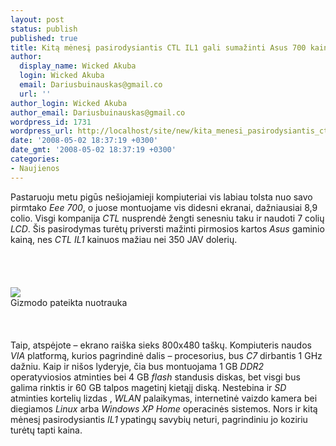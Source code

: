 ```yaml
---
layout: post
status: publish
published: true
title: Kitą mėnesį pasirodysiantis CTL IL1 gali sumažinti Asus 700 kainą
author:
  display_name: Wicked Akuba
  login: Wicked Akuba
  email: Dariusbuinauskas@gmail.co
  url: ''
author_login: Wicked Akuba
author_email: Dariusbuinauskas@gmail.co
wordpress_id: 1731
wordpress_url: http://localhost/site/new/kita_menesi_pasirodysiantis_ctl_il1_gali_sumazinti_asus_700_kaina/
date: '2008-05-02 18:37:19 +0300'
date_gmt: '2008-05-02 18:37:19 +0300'
categories:
- Naujienos
---
```

<p>Pastaruoju metu pigūs nešiojamieji kompiuteriai vis labiau tolsta nuo savo pirmtako <i>Eee 700</i>, o juose montuojame vis didesni ekranai, dažniausiai 8,9 colio. Visgi kompanija <i>CTL</i> nusprendė žengti senesniu taku ir naudoti 7 colių <i>LCD</i>. Šis pasirodymas turėtų priversti mažinti pirmosios kartos  <i>Asus</i> gaminio kainą, nes <i>CTL IL1</i> kainuos mažiau nei 350 JAV dolerių.<br />
<br><br />
<br><br><img src="http://www.technews.lt/upl/Failai/CTL_IL1_laptop_01.jpg"><br><span class="saltinis">Gizmodo pateikta nuotrauka</span><br />
<br><br />
<br>Taip, atspėjote – ekrano raiška sieks 800x480 taškų. Kompiuteris naudos <i>VIA</i> platformą, kurios pagrindinė dalis – procesorius, bus <i>C7</i> dirbantis 1 GHz dažniu. Kaip ir nišos lyderyje, čia bus montuojama 1 GB <i>DDR2</i> operatyviosios atminties bei 4 GB <i>flash</i> standusis diskas, bet visgi bus galima rinktis ir 60 GB talpos magetinį kietąjį diską. Nestebina ir <i>SD</i> atminties kortelių lizdas , <i>WLAN</i> palaikymas, internetinė vaizdo kamera bei diegiamos <i>Linux</i> arba <i>Windows XP Home</i> operacinės sistemos. Nors ir kitą mėnesį pasirodysiantis <i>IL1</i> ypatingų savybių neturi, pagrindiniu jo koziriu turėtų tapti kaina.</p>
